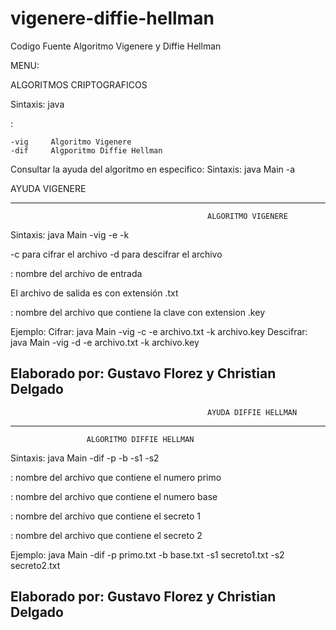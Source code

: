 # vigenere-diffie-hellman
Codigo Fuente Algoritmo Vigenere y Diffie Hellman

MENU:

ALGORITMOS CRIPTOGRAFICOS

Sintaxis: java <algoritmo>

<algoritmo>:

	-vig	 Algoritmo Vigenere
	-dif	 Algporitmo Diffie Hellman

Consultar la ayuda del algoritmo en especifico:
Sintaxis: java Main <algoritmo> -a

AYUDA VIGENERE

--------------------------------------------------------------------------------------------------------------
                                                ALGORITMO VIGENERE

Sintaxis: java Main -vig <modo> -e <ArchivoEntrada> -k <ArchivoClave>  

<modo>
	 -c para cifrar el archivo <ArchivoEntrada>
	 -d para descifrar el archivo <ArchivoEntrada>

<ArchivoEntrada>: nombre del archivo de entrada

El archivo de salida es <salida> con extensión .txt

<ArchivoClave>: nombre del archivo que contiene la clave con extension .key

Ejemplo:
	 Cifrar: java Main -vig -c -e archivo.txt -k archivo.key
	 Descifrar: java Main -vig -d -e archivo.txt -k archivo.key

Elaborado por: Gustavo Florez y Christian Delgado
--------------------------------------------------------------------------------------------------------------

                                                AYUDA DIFFIE HELLMAN

--------------------------------------------------------------------------------------------------------------
                     ALGORITMO DIFFIE HELLMAN

Sintaxis: java Main -dif -p <ArchivoPrimo> -b <ArchivoBase> -s1 <ArchivoSecreto1> -s2 <ArchivoSecreto2>

<ArchivoPrimo>: nombre del archivo que contiene el numero primo

<ArchivoBase>: nombre del archivo que contiene el numero base

<ArchivoSecreto1>: nombre del archivo que contiene el secreto 1

<ArchivoSecreto2>: nombre del archivo que contiene el secreto 2

Ejemplo:
	 java Main -dif -p primo.txt -b base.txt -s1 secreto1.txt -s2 secreto2.txt

Elaborado por: Gustavo Florez y Christian Delgado
--------------------------------------------------------------------------------------------------------------

